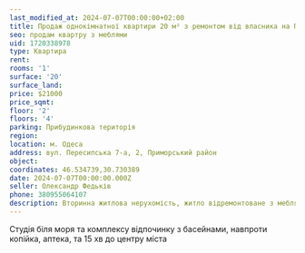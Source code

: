 ```yaml
---
last_modified_at: 2024-07-07T00:00:00+02:00
title: Продаж однокімнатної квартири 20 м² з ремонтом від власника на Пересипській 7-а
seo: продам квартру з меблями
uid: 1720338978
type: Квартира
rent:
rooms: '1'
surface: '20'
surface_land:
price: $21000
price_sqmt:
floor: '2'
floors: '4'
parking: Прибудинкова територія
region:
location: м. Одеса
address: вул. Пересипська 7-а, 2, Приморський район
object:
coordinates: 46.534739,30.730389
date: 2024-07-07T00:00:00.000Z
seller: Олександр Федьків
phone: 380955064107
description: Вторинна житлова нерухомість, житло відремонтоване з меблями і технікою, придатне і готове для проживання
---
```


Студія біля моря та комплексу відпочинку з басейнами, навпроти копійка, аптека, та 15 хв до центру міста
